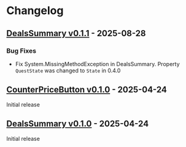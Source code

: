# Changelog

## [DealsSummary v0.1.1] - 2025-08-28
### Bug Fixes
- Fix System.MissingMethodException in DealsSummary. Property `QuestState` was changed to `State` in 0.4.0

## [CounterPriceButton v0.1.0] - 2025-04-24
Initial release

## [DealsSummary v0.1.0] - 2025-04-24
Initial release

[unreleased]: https://github.com/rfvgyhn/schedule-one-mods/compare/DealsSummary-v0.1.1...HEAD
[CounterPriceButton v0.1.0]: https://github.com/rfvgyhn/schedule-one-mods/compare/a29ebf89...CounterPriceButton-v0.1.0
[DealsSummary v0.1.1]: https://github.com/rfvgyhn/schedule-one-mods/compare/DealsSummary-v0.1.0...DealsSummary-v0.1.1
[DealsSummary v0.1.0]: https://github.com/rfvgyhn/schedule-one-mods/compare/a29ebf89...DealsSummary-v0.1.0